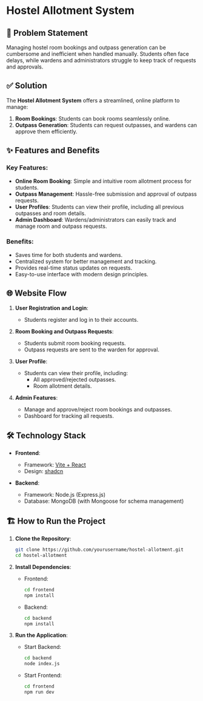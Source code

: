 

# Hostel Allotment System  

## 🚀 Problem Statement  
Managing hostel room bookings and outpass generation can be cumbersome and inefficient when handled manually. Students often face delays, while wardens and administrators struggle to keep track of requests and approvals.  

## ✅ Solution  
The **Hostel Allotment System** offers a streamlined, online platform to manage:  
1. **Room Bookings**: Students can book rooms seamlessly online.  
2. **Outpass Generation**: Students can request outpasses, and wardens can approve them efficiently.  

## ✨ Features and Benefits  

### Key Features:  
- **Online Room Booking**: Simple and intuitive room allotment process for students.  
- **Outpass Management**: Hassle-free submission and approval of outpass requests.  
- **User Profiles**: Students can view their profile, including all previous outpasses and room details.  
- **Admin Dashboard**: Wardens/administrators can easily track and manage room and outpass requests.  

### Benefits:  
- Saves time for both students and wardens.  
- Centralized system for better management and tracking.  
- Provides real-time status updates on requests.  
- Easy-to-use interface with modern design principles.  

## 🌐 Website Flow  

1. **User Registration and Login**:  
   - Students register and log in to their accounts.  

2. **Room Booking and Outpass Requests**:  
   - Students submit room booking requests.  
   - Outpass requests are sent to the warden for approval.  

3. **User Profile**:  
   - Students can view their profile, including:  
     - All approved/rejected outpasses.  
     - Room allotment details.  

4. **Admin Features**:  
   - Manage and approve/reject room bookings and outpasses.  
   - Dashboard for tracking all requests.  

## 🛠️ Technology Stack  

- **Frontend**:  
  - Framework: [Vite + React](https://vite.dev/)
  - Design: [shadcn](https://ui.shadcn.com/)  

- **Backend**:  
  - Framework: Node.js (Express.js)  
  - Database: MongoDB (with Mongoose for schema management)   

## 🏗️ How to Run the Project  

1. **Clone the Repository**:  
   ```bash  
   git clone https://github.com/yourusername/hostel-allotment.git  
   cd hostel-allotment  
   ```  

2. **Install Dependencies**:  
   - Frontend:  
     ```bash  
     cd frontend  
     npm install  
     ```  
   - Backend:  
     ```bash  
     cd backend  
     npm install  
     ``` 

3. **Run the Application**:  
   - Start Backend:  
     ```bash  
     cd backend  
     node index.js 
     ```  
   - Start Frontend:  
     ```bash  
     cd frontend  
     npm run dev  
     ```  
